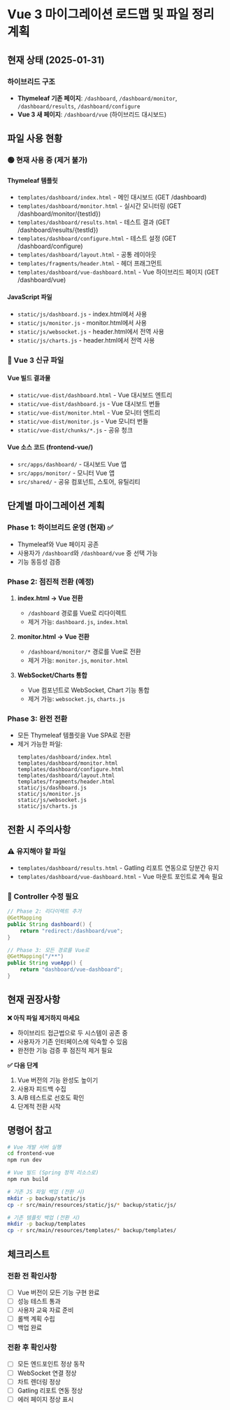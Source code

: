# Vue 3 마이그레이션 로드맵 및 파일 정리 계획

## 현재 상태 (2025-01-31)

### 하이브리드 구조
- **Thymeleaf 기존 페이지**: `/dashboard`, `/dashboard/monitor`, `/dashboard/results`, `/dashboard/configure`
- **Vue 3 새 페이지**: `/dashboard/vue` (하이브리드 대시보드)

## 파일 사용 현황

### 🟢 현재 사용 중 (제거 불가)

#### Thymeleaf 템플릿
- `templates/dashboard/index.html` - 메인 대시보드 (GET /dashboard)
- `templates/dashboard/monitor.html` - 실시간 모니터링 (GET /dashboard/monitor/{testId})
- `templates/dashboard/results.html` - 테스트 결과 (GET /dashboard/results/{testId})
- `templates/dashboard/configure.html` - 테스트 설정 (GET /dashboard/configure)
- `templates/dashboard/layout.html` - 공통 레이아웃
- `templates/fragments/header.html` - 헤더 프래그먼트
- `templates/dashboard/vue-dashboard.html` - Vue 하이브리드 페이지 (GET /dashboard/vue)

#### JavaScript 파일
- `static/js/dashboard.js` - index.html에서 사용
- `static/js/monitor.js` - monitor.html에서 사용
- `static/js/websocket.js` - header.html에서 전역 사용
- `static/js/charts.js` - header.html에서 전역 사용

### 🔵 Vue 3 신규 파일

#### Vue 빌드 결과물
- `static/vue-dist/dashboard.html` - Vue 대시보드 엔트리
- `static/vue-dist/dashboard.js` - Vue 대시보드 번들
- `static/vue-dist/monitor.html` - Vue 모니터 엔트리
- `static/vue-dist/monitor.js` - Vue 모니터 번들
- `static/vue-dist/chunks/*.js` - 공유 청크

#### Vue 소스 코드 (frontend-vue/)
- `src/apps/dashboard/` - 대시보드 Vue 앱
- `src/apps/monitor/` - 모니터 Vue 앱
- `src/shared/` - 공유 컴포넌트, 스토어, 유틸리티

## 단계별 마이그레이션 계획

### Phase 1: 하이브리드 운영 (현재) ✅
- Thymeleaf와 Vue 페이지 공존
- 사용자가 `/dashboard`와 `/dashboard/vue` 중 선택 가능
- 기능 동등성 검증

### Phase 2: 점진적 전환 (예정)
1. **index.html → Vue 전환**
   - `/dashboard` 경로를 Vue로 리다이렉트
   - 제거 가능: `dashboard.js`, `index.html`

2. **monitor.html → Vue 전환**
   - `/dashboard/monitor/*` 경로를 Vue로 전환
   - 제거 가능: `monitor.js`, `monitor.html`

3. **WebSocket/Charts 통합**
   - Vue 컴포넌트로 WebSocket, Chart 기능 통합
   - 제거 가능: `websocket.js`, `charts.js`

### Phase 3: 완전 전환
- 모든 Thymeleaf 템플릿을 Vue SPA로 전환
- 제거 가능한 파일:
  ```
  templates/dashboard/index.html
  templates/dashboard/monitor.html
  templates/dashboard/configure.html
  templates/dashboard/layout.html
  templates/fragments/header.html
  static/js/dashboard.js
  static/js/monitor.js
  static/js/websocket.js
  static/js/charts.js
  ```

## 전환 시 주의사항

### ⚠️ 유지해야 할 파일
- `templates/dashboard/results.html` - Gatling 리포트 연동으로 당분간 유지
- `templates/dashboard/vue-dashboard.html` - Vue 마운트 포인트로 계속 필요

### 🔄 Controller 수정 필요
```java
// Phase 2: 리다이렉트 추가
@GetMapping
public String dashboard() {
    return "redirect:/dashboard/vue";
}

// Phase 3: 모든 경로를 Vue로
@GetMapping("/**")
public String vueApp() {
    return "dashboard/vue-dashboard";
}
```

## 현재 권장사항

**❌ 아직 파일 제거하지 마세요**
- 하이브리드 접근법으로 두 시스템이 공존 중
- 사용자가 기존 인터페이스에 익숙할 수 있음
- 완전한 기능 검증 후 점진적 제거 필요

**✅ 다음 단계**
1. Vue 버전의 기능 완성도 높이기
2. 사용자 피드백 수집
3. A/B 테스트로 선호도 확인
4. 단계적 전환 시작

## 명령어 참고

```bash
# Vue 개발 서버 실행
cd frontend-vue
npm run dev

# Vue 빌드 (Spring 정적 리소스로)
npm run build

# 기존 JS 파일 백업 (전환 시)
mkdir -p backup/static/js
cp -r src/main/resources/static/js/* backup/static/js/

# 기존 템플릿 백업 (전환 시)
mkdir -p backup/templates
cp -r src/main/resources/templates/* backup/templates/
```

## 체크리스트

### 전환 전 확인사항
- [ ] Vue 버전이 모든 기능 구현 완료
- [ ] 성능 테스트 통과
- [ ] 사용자 교육 자료 준비
- [ ] 롤백 계획 수립
- [ ] 백업 완료

### 전환 후 확인사항
- [ ] 모든 엔드포인트 정상 동작
- [ ] WebSocket 연결 정상
- [ ] 차트 렌더링 정상
- [ ] Gatling 리포트 연동 정상
- [ ] 에러 페이지 정상 표시